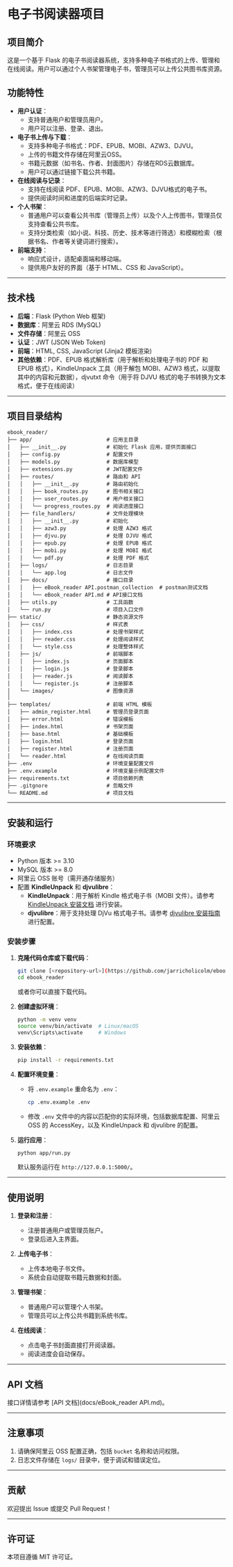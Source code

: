 # 电子书阅读器项目

## 项目简介
这是一个基于 Flask 的电子书阅读器系统，支持多种电子书格式的上传、管理和在线阅读。用户可以通过个人书架管理电子书，管理员可以上传公共图书库资源。

## 功能特性
- **用户认证**：
  - 支持普通用户和管理员用户。
  - 用户可以注册、登录、退出。
- **电子书上传与下载**：
  - 支持多种电子书格式：PDF、EPUB、MOBI、AZW3、DJVU。
  - 上传的书籍文件存储在阿里云OSS。
  - 书籍元数据（如书名、作者、封面图片）存储在RDS云数据库。
  - 用户可以通过链接下载公共书籍。
- **在线阅读与记录**：
  - 支持在线阅读 PDF、EPUB、MOBI、AZW3、DJVU格式的电子书。
  - 提供阅读时间和进度的后端实时记录。
- **个人书架**：
  - 普通用户可以查看公共书库（管理员上传）以及个人上传图书，管理员仅支持查看公共书库。
  - 支持分类检索（如小说、科技、历史、技术等进行筛选）和模糊检索（根据书名、作者等关键词进行搜索）。
- **前端支持**：
  - 响应式设计，适配桌面端和移动端。
  - 提供用户友好的界面（基于 HTML、CSS 和 JavaScript）。

---

## 技术栈
- **后端**：Flask (Python Web 框架)
- **数据库**：阿里云 RDS (MySQL)
- **文件存储**：阿里云 OSS
- **认证**：JWT (JSON Web Token)
- **前端**：HTML, CSS, JavaScript (Jinja2 模板渲染)
- **其他依赖**：PDF、EPUB 格式解析库（用于解析和处理电子书的 PDF 和 EPUB 格式），KindleUnpack 工具（用于解包 MOBI、AZW3 格式，以提取其中的内容和元数据），djvutxt 命令（用于将 DJVU 格式的电子书转换为文本格式，便于在线阅读）

---

## 项目目录结构
```
ebook_reader/
├── app/                        # 应用主目录
│   ├── __init__.py             # 初始化 Flask 应用，提供页面接口
│   ├── config.py               # 配置文件
│   ├── models.py               # 数据库模型
│   ├── extensions.py           # JWT配置文件
│   ├── routes/                 # 路由和 API
│   │   ├── __init__.py         # 路由初始化
│   │   ├── book_routes.py      # 图书相关接口
│   │   ├── user_routes.py      # 用户相关接口
│   │   └── progress_routes.py  # 阅读进度接口
│   ├── file_handlers/          # 文件处理模块
│   │   ├── __init__.py         # 初始化
│   │   ├── azw3.py             # 处理 AZW3 格式
│   │   ├── djvu.py             # 处理 DJVU 格式
│   │   ├── epub.py             # 处理 EPUB 格式
│   │   ├── mobi.py             # 处理 MOBI 格式
│   │   └── pdf.py              # 处理 PDF 格式
│   ├── logs/                   # 日志目录
│   │   └── app.log             # 日志文件
│   ├── docs/                   # 接口目录
│   │   ├── eBook_reader API.postman_collection  # postman测试文档
│   │   └── eBook_reader API.md # API接口文档          
│   ├── utils.py                # 工具函数
│   └── run.py                  # 项目入口文件
├── static/                     # 静态资源文件
│   ├── css/                    # 样式表
│   │   ├── index.css           # 处理书架样式
│   │   ├── reader.css          # 处理阅读样式
│   │   └── style.css           # 处理整体样式
│   ├── js/                     # 前端脚本
│   │   ├── index.js            # 页面脚本
│   │   ├── login.js            # 登录脚本
│   │   ├── reader.js           # 阅读脚本
│   │   └── register.js         # 注册脚本
│   └── images/                 # 图像资源
│      
├── templates/                  # 前端 HTML 模板
│   ├── admin_register.html     # 管理员登录页面
│   ├── error.html              # 错误模板
│   ├── index.html              # 书架页面
│   ├── base.html               # 基础模板
│   ├── login.html              # 登录页面
│   ├── register.html           # 注册页面
│   └── reader.html             # 在线阅读页面
├── .env                        # 环境变量配置文件
├── .env.example                # 环境变量示例配置文件
├── requirements.txt            # 项目依赖列表
├── .gitgnore                   # 忽略文件
└── README.md                   # 项目文档
```

---

## 安装和运行

### 环境要求
- Python 版本 >= 3.10
- MySQL 版本 >= 8.0
- 阿里云 OSS 账号（需开通存储服务）
- 配置 **KindleUnpack** 和 **djvulibre**：
  - **KindleUnpack**：用于解析 Kindle 格式电子书（MOBI 文件）。请参考 [KindleUnpack 安装文档](https://github.com/kevinhendricks/KindleUnpack) 进行安装。
  - **djvulibre**：用于支持处理 DjVu 格式电子书。请参考 [djvulibre 安装指南](https://sourceforge.net/projects/djvulibre/) 进行配置。

### 安装步骤
1. **克隆代码仓库或下载代码**：
   ```bash
   git clone [<repository-url>](https://github.com/jarricholicolm/ebook-reader.git)
   cd ebook_reader
   ```
   或者你可以直接下载代码。

2. **创建虚拟环境**：
   ```bash
   python -m venv venv
   source venv/bin/activate  # Linux/macOS
   venv\Scripts\activate     # Windows
   ```

3. **安装依赖**：
   ```bash
   pip install -r requirements.txt
   ```

4. **配置环境变量**：
   - 将 `.env.example` 重命名为 `.env`：
     ```bash
     cp .env.example .env
     ```
   - 修改 `.env` 文件中的内容以匹配你的实际环境，包括数据库配置、阿里云 OSS 的 AccessKey，以及 KindleUnpack 和 djvulibre 的配置。

5. **运行应用**：
   ```bash
   python app/run.py
   ```
   默认服务运行在 `http://127.0.0.1:5000/`。

---

## 使用说明
1. **登录和注册**：
   - 注册普通用户或管理员账户。
   - 登录后进入主界面。

2. **上传电子书**：
   - 上传本地电子书文件。
   - 系统会自动提取书籍元数据和封面。

3. **管理书架**：
   - 普通用户可以管理个人书架。
   - 管理员可以上传公共书籍到系统书库。

4. **在线阅读**：
   - 点击电子书封面直接打开阅读器。
   - 阅读进度会自动保存。

---

## API 文档
接口详情请参考 [API 文档](docs/eBook_reader API.md)。

---

## 注意事项
1. 请确保阿里云 OSS 配置正确，包括 `bucket` 名称和访问权限。
2. 日志文件存储在 `logs/` 目录中，便于调试和错误定位。

---

## 贡献
欢迎提出 Issue 或提交 Pull Request！

---

## 许可证
本项目遵循 MIT 许可证。
